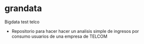 # grandata
Bigdata test telco
  - Repositorio para hacer hacer un analisis simple de ingresos por consumo usuarios de una empresa de TELCOM
